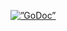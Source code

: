 <a href=”https://godoc.org/github.com/michaelmaltese/golang-distributed-filesystem”><img src=”https://godoc.org/github.com/michaelmaltese/golang-distributed-filesystem?status.png” alt=”GoDoc”></a>
